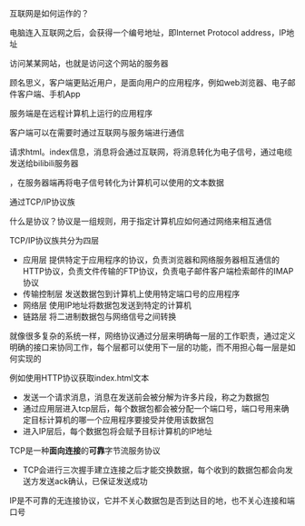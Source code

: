

互联网是如何运作的？

电脑连入互联网之后，会获得一个编号地址，即Internet Protocol address，IP地址

访问某某网站，也就是访问这个网站的服务器

顾名思义，客户端更贴近用户，是面向用户的应用程序，例如web浏览器、电子邮件客户端、手机App

服务端是在远程计算机上运行的应用程序

客户端可以在需要时通过互联网与服务端进行通信

请求html。index信息，消息将会通过互联网，将消息转化为电子信号，通过电缆发送给bilibili服务器

，在服务器端再将电子信号转化为计算机可以使用的文本数据



通过TCP/IP协议族

什么是协议？协议是一组规则，用于指定计算机应如何通过网络来相互通信

TCP/IP协议族共分为四层

+ 应用层 提供特定于应用程序的协议，负责浏览器和网络服务器相互通信的HTTP协议，负责文件传输的FTP协议，负责电子邮件客户端检索邮件的IMAP协议
+ 传输控制层 发送数据包到计算机上使用特定端口号的应用程序
+ 网络层 使用IP地址将数据包发送到特定的计算机
+ 链路层 将二进制数据包与网络信号之间转换

就像很多复杂的系统一样，网络协议通过分层来明确每一层的工作职责，通过定义明确的接口来协同工作，每个层都可以使用下一层的功能，而不用担心每一层是如何实现的



例如使用HTTP协议获取index.html文本

+ 发送一个请求消息，消息在发送前会被分解为许多片段，称之为数据包
+ 通过应用层进入tcp层后，每个数据包都会被分配一个端口号，端口号用来确定目标计算机的哪一个应用程序要接受并使用该数据包
+ 进入IP层后，每个数据包将会赋予目标计算机的IP地址



TCP是一种**面向连接**的**可靠**字节流服务协议

+ TCP会进行三次握手建立连接之后才能交换数据，每个收到的数据包都会向发送方发送ack确认，已保证发送成功

IP是不可靠的无连接协议，它并不关心数据包是否到达目的地，也不关心连接和端口号